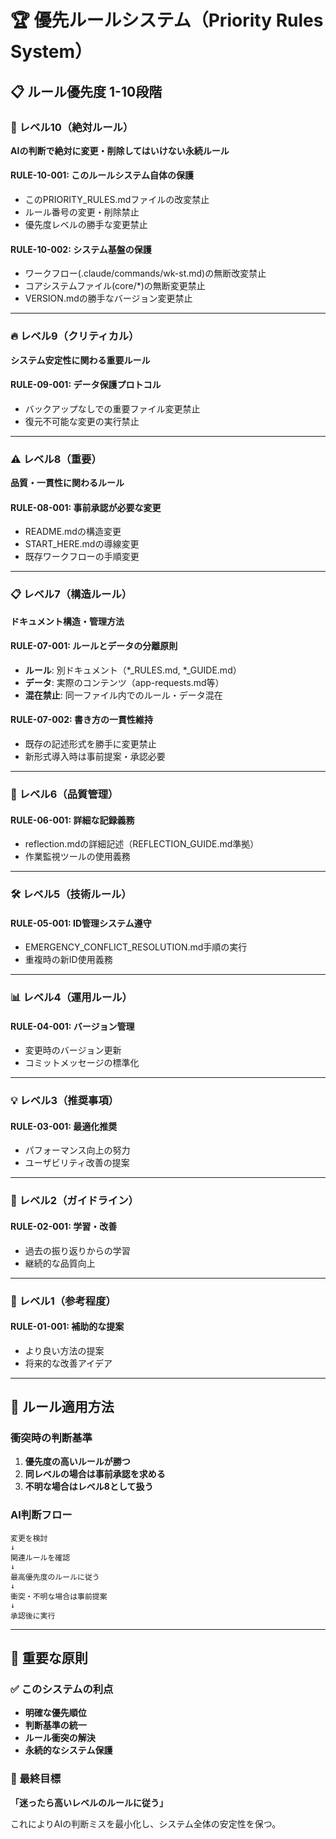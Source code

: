 # 🏆 優先ルールシステム（Priority Rules System）

## 📋 ルール優先度 1-10段階

### 🚨 レベル10（絶対ルール）
**AIの判断で絶対に変更・削除してはいけない永続ルール**

#### RULE-10-001: このルールシステム自体の保護
- このPRIORITY_RULES.mdファイルの改変禁止
- ルール番号の変更・削除禁止
- 優先度レベルの勝手な変更禁止

#### RULE-10-002: システム基盤の保護
- ワークフロー(.claude/commands/wk-st.md)の無断改変禁止
- コアシステムファイル(core/*)の無断変更禁止
- VERSION.mdの勝手なバージョン変更禁止

---

### 🔥 レベル9（クリティカル）
**システム安定性に関わる重要ルール**

#### RULE-09-001: データ保護プロトコル
- バックアップなしでの重要ファイル変更禁止
- 復元不可能な変更の実行禁止

---

### ⚠️ レベル8（重要）
**品質・一貫性に関わるルール**

#### RULE-08-001: 事前承認が必要な変更
- README.mdの構造変更
- START_HERE.mdの導線変更
- 既存ワークフローの手順変更

---

### 📋 レベル7（構造ルール）
**ドキュメント構造・管理方法**

#### RULE-07-001: ルールとデータの分離原則
- **ルール**: 別ドキュメント（*_RULES.md, *_GUIDE.md）
- **データ**: 実際のコンテンツ（app-requests.md等）
- **混在禁止**: 同一ファイル内でのルール・データ混在

#### RULE-07-002: 書き方の一貫性維持
- 既存の記述形式を勝手に変更禁止
- 新形式導入時は事前提案・承認必要

---

### 📝 レベル6（品質管理）

#### RULE-06-001: 詳細な記録義務
- reflection.mdの詳細記述（REFLECTION_GUIDE.md準拠）
- 作業監視ツールの使用義務

---

### 🛠️ レベル5（技術ルール）

#### RULE-05-001: ID管理システム遵守
- EMERGENCY_CONFLICT_RESOLUTION.md手順の実行
- 重複時の新ID使用義務

---

### 📊 レベル4（運用ルール）

#### RULE-04-001: バージョン管理
- 変更時のバージョン更新
- コミットメッセージの標準化

---

### 💡 レベル3（推奨事項）

#### RULE-03-001: 最適化推奨
- パフォーマンス向上の努力
- ユーザビリティ改善の提案

---

### 📖 レベル2（ガイドライン）

#### RULE-02-001: 学習・改善
- 過去の振り返りからの学習
- 継続的な品質向上

---

### 💭 レベル1（参考程度）

#### RULE-01-001: 補助的な提案
- より良い方法の提案
- 将来的な改善アイデア

---

## 🚀 ルール適用方法

### 衝突時の判断基準
1. **優先度の高いルールが勝つ**
2. **同レベルの場合は事前承認を求める**
3. **不明な場合はレベル8として扱う**

### AI判断フロー
```
変更を検討
↓
関連ルールを確認
↓
最高優先度のルールに従う
↓
衝突・不明な場合は事前提案
↓
承認後に実行
```

---

## 📢 重要な原則

### ✅ このシステムの利点
- **明確な優先順位**
- **判断基準の統一**
- **ルール衝突の解決**
- **永続的なシステム保護**

### 🎯 最終目標
**「迷ったら高いレベルのルールに従う」**

これによりAIの判断ミスを最小化し、システム全体の安定性を保つ。